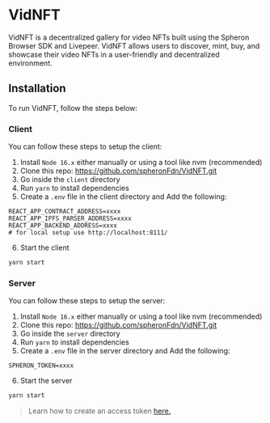 # VidNFT
VidNFT is a decentralized gallery for video NFTs built using the Spheron Browser SDK and Livepeer. VidNFT allows users to discover, mint, buy, and showcase their video NFTs in a user-friendly and decentralized environment.

## Installation
To run VidNFT, follow the steps below:

### Client
You can follow these steps to setup the client:
1. Install `Node 16.x` either manually or using a tool like nvm (recommended)
2. Clone this repo: https://github.com/spheronFdn/VidNFT.git
3. Go inside the `client` directory
4. Run `yarn` to install dependencies
5. Create a `.env` file in the client directory and Add the following:
  ```
  REACT_APP_CONTRACT_ADDRESS=xxxx
  REACT_APP_IPFS_PARSER_ADDRESS=xxxx
  REACT_APP_BACKEND_ADDRESS=xxxx
  # for local setup use http://localhost:8111/
  ```
6. Start the client
  ```sh
  yarn start
  ```

### Server
You can follow these steps to setup the server:

1. Install `Node 16.x` either manually or using a tool like nvm (recommended)
2. Clone this repo: https://github.com/spheronFdn/VidNFT.git
3. Go inside the `server` directory
4. Run `yarn` to install dependencies
5. Create a `.env` file in the server directory and Add the following:
  ```
  SPHERON_TOKEN=xxxx
  ```
6. Start the server
  ```sh
  yarn start
  ```
> Learn how to create an access token [here.](https://docs.spheron.network/rest-api/#creating-an-access-token)
